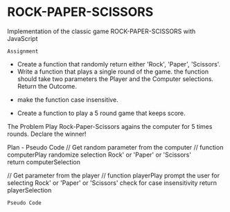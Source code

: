 # ROCK-PAPER-SCISSORS
Implementation of the classic game ROCK-PAPER-SCISSORS with JavaScript



    Assignment
- Create a function that randomly return either 'Rock', 'Paper', 'Scissors'.
- Write a function that plays a single round of the game.
    the function should take two parameters the Player and the Computer selections.
    Return the Outcome.
* make the function case insensitive.
- Create a function to play a 5 round game that keeps score.


The Problem 
    Play Rock-Paper-Scissors agains the computer for 5 times rounds.
    Declare the winner! 

Plan - Pseudo Code
// Get random parameter from the computer //
    function computerPlay 
            randomize selection Rock' or 'Paper' or 'Scissors'  
                return computerSelection 

// Get parameter from the player //
    function playerPlay
        prompt the user for selecting Rock' or 'Paper' or 'Scissors'
        check for case insensitivity
            return playerSelection


    Pseudo Code
<!--
// In each round //
check who wins
Show the result on the console. //
        function singleRound
            check who won the round
            paper > rock
            rock > scissors
            scissors > paper
            rock === rock || scisosrs === scisosrs || paper === paper 
            tie! 
           return "You Lose" // "You Win"
           
        console shows singleRound function result - Who won in this round


// Play 5 rounds
count the score
report the winner or loser at the end.
        function game()
            iterate for 5 times 
                if player === won
                    add one score to player
                else if computer === won
                    add one score to computer
                else 
                    0

            if playerScore === computer Score
                return tie
            else if computerScore > playerScore
                return Computer wins!
            else
                return Player wins!

        console shows game function result
-->